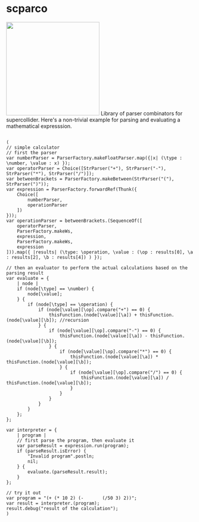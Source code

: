 # scparco

<img src="https://github.com/shimpe/scparco/blob/main/image/logo.png?raw=true" width="250" height="250"/>
Library of parser combinators for supercollider. Here's a non-trivial example for parsing and evaluating a mathematical expresssion.

<pre><code>
(
// simple calculator
// first the parser
var numberParser = ParserFactory.makeFloatParser.map({|x| (\type : \number, \value : x) });
var operatorParser = Choice([StrParser("+"), StrParser("-"), StrParser("*"), StrParser("/")]);
var betweenBrackets = ParserFactory.makeBetween(StrParser("("), StrParser(")"));
var expression = ParserFactory.forwardRef(Thunk({
	Choice([
		numberParser,
		operationParser
	])
}));
var operationParser = betweenBrackets.(SequenceOf([
	operatorParser,
	ParserFactory.makeWs,
	expression,
	ParserFactory.makeWs,
	expression
])).map({ |results| (\type: \operation, \value : (\op : results[0], \a : results[2], \b : results[4]) ) });

// then an evaluator to perform the actual calculations based on the parsing result
var evaluate = {
	| node |
	if (node[\type] == \number) {
		node[\value];
	} {
		if (node[\type] == \operation) {
			if (node[\value][\op].compare("+") == 0) {
				thisFunction.(node[\value][\a]) + thisFunction.(node[\value][\b]); //recursion
			} {
				if (node[\value][\op].compare("-") == 0) {
					thisFunction.(node[\value][\a]) - thisFunction.(node[\value][\b]);
				} {
					if (node[\value][\op].compare("*") == 0) {
						thisFunction.(node[\value][\a]) * thisFunction.(node[\value][\b]);
					} {
						if (node[\value][\op].compare("/") == 0) {
							thisFunction.(node[\value][\a]) / thisFunction.(node[\value][\b]);
						}
					}
				}
			}
		}
	};
};

var interpreter = {
	| program |
	// first parse the program, then evaluate it
	var parseResult = expression.run(program);
	if (parseResult.isError) {
		"Invalid program".postln;
		nil;
	} {
		evaluate.(parseResult.result);
	}
};

// try it out
var program = "(+ (* 10 2) (-       (/50 3) 2))";
var result = interpreter.(program);
result.debug("result of the calculation");
)
</code></pre>

